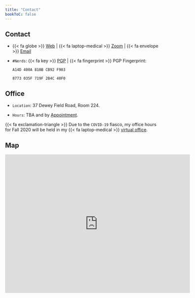 ```yaml
---
title: "Contact"
bookToC: false
---
```


## Contact

- {{< fa globe >}} [Web](https://alan-taylor.org) | {{< fa laptop-medical >}} [Zoom](https://dartmouth.zoom.us/j/3365639545?pwd=L0JsOU9xcHZPSE1LYjBQWnduckZEdz09) | {{< fa envelope >}} [Email](mailto:contact@alan-taylor.org)

- `#Nerds`: {{< fa key >}} [PGP](/pgp/Alan.c.Taylor.asc) | {{< fa fingerprint >}} PGP Fingerprint:

    `A14D 400A 810B CB92 F903`

    `8773 035F 719F 2B4C 40F0`


## Office

- ``Location``: 37 Dewey Field Road, Room 224.

- `Hours`: TBA and by [Appointment](https://calendly.com/alantaylor).

{{< fa exclamation-triangle >}} Due to the `COVID-19` fiasco, my office hours for Fall 2020 will be held in my {{< fa laptop-medical >}} [virtual office](https://dartmouth.zoom.us/j/3365639545?pwd=L0JsOU9xcHZPSE1LYjBQWnduckZEdz09).

## Map

<iframe src="https://www.google.com/maps/embed?pb=!1m18!1m12!1m3!1d2884.0773307396094!2d-72.28864368406833!3d43.708941979119444!2m3!1f0!2f0!3f0!3m2!1i1024!2i768!4f13.1!3m3!1m2!1s0x4cb4c9c4ddbc85d7%3A0x147db295894f123c!2s37%20Dewey%20Field%20Road!5e0!3m2!1sen!2sus!4v1590085426966!5m2!1sen!2sus" width="600" height="450" frameborder="0" style="border:0;" allowfullscreen="" aria-hidden="false" tabindex="0"></iframe>

